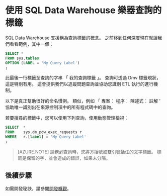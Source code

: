 <properties
   pageTitle="使用 SQL Data Warehouse 樂器查詢的標籤 |Microsoft Azure"
   description="使用標籤樂器查詢中 Azure SQL Data Warehouse 開發解決方案的秘訣。"
   services="sql-data-warehouse"
   documentationCenter="NA"
   authors="jrowlandjones"
   manager="barbkess"
   editor=""/>

<tags
   ms.service="sql-data-warehouse"
   ms.devlang="NA"
   ms.topic="article"
   ms.tgt_pltfrm="NA"
   ms.workload="data-services"
   ms.date="06/14/2016"
   ms.author="jrj;barbkess;sonyama"/>

# <a name="use-labels-to-instrument-queries-in-sql-data-warehouse"></a>使用 SQL Data Warehouse 樂器查詢的標籤
SQL Data Warehouse 支援稱為查詢標籤的概念。 之前移到任何深度現在就讓我們看看範例，其中一個︰

```sql
SELECT *
FROM sys.tables
OPTION (LABEL = 'My Query Label')
;
```

此最後一行標籤至查詢的字串 「 我的查詢標籤 」。 查詢可透過 Dmv 標籤現狀，這是特別有用。 這會提供我們以追蹤問題查詢並協助您識別 ETL 執行的進行機制。

以下是真正幫助很好的命名慣例。 類似，例如 「 專案︰ 程序︰ 陳述式︰ 註解 ' 協助唯一識別出在來源控制項中的所有程式碼中的查詢。

若要搜尋的標籤中，您可以使用下列查詢，使用動態管理檢視︰

```sql
SELECT  *
FROM    sys.dm_pdw_exec_requests r
WHERE   r.[label] = 'My Query Label'
;
```

> [AZURE.NOTE] 請務必查詢時，您將方括號或雙引號括住的文字標籤。 標籤是保留的字，並會造成的錯誤，如果未分隔。


## <a name="next-steps"></a>後續步驟
如需開發秘訣，請參閱[開發概觀][]。

<!--Image references-->

<!--Article references-->
[開發概觀]: sql-data-warehouse-overview-develop.md

<!--MSDN references-->

<!--Other Web references-->
